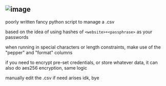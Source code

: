 ![image](https://github.com/user-attachments/assets/75c0ab7c-74c0-42ee-a65e-8f2ecfe5d265)
---

poorly written fancy python script to manage a .csv

based on the idea of using hashes of `<website>+<passphrase>` as your passwords

when running in special characters or length constraints, make use of the "pepper" and "format" columns

if you need to encrypt pre-set credentials, or store whatever data, it can also do aes256 encryption, same logic

manually edit the .csv if need arises idk, bye
